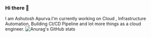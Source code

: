 ### Hi there 👋
I am Ashutosh Apurva.I'm currently working on Cloud , Infrastructure Automation, Building CI/CD Pipeline and lot more things as a cloud engineer.
![Anurag's GitHub stats](https://github-readme-stats.vercel.app/api?username=Apurva14A&show_icons=true&theme=radical)
<!--
**Apurva14A/Apurva14A** is a ✨ _special_ ✨ repository because its `README.md` (this file) appears on your GitHub profile.

Here are some ideas to get you started:

- 🔭 I’m currently working on ...
- 🌱 I’m currently learning ...
- 👯 I’m looking to collaborate on ...
- 🤔 I’m looking for help with ...
- 💬 Ask me about ...
- 📫 How to reach me: ...
- 😄 Pronouns: ...
- ⚡ Fun fact: ...
-->
